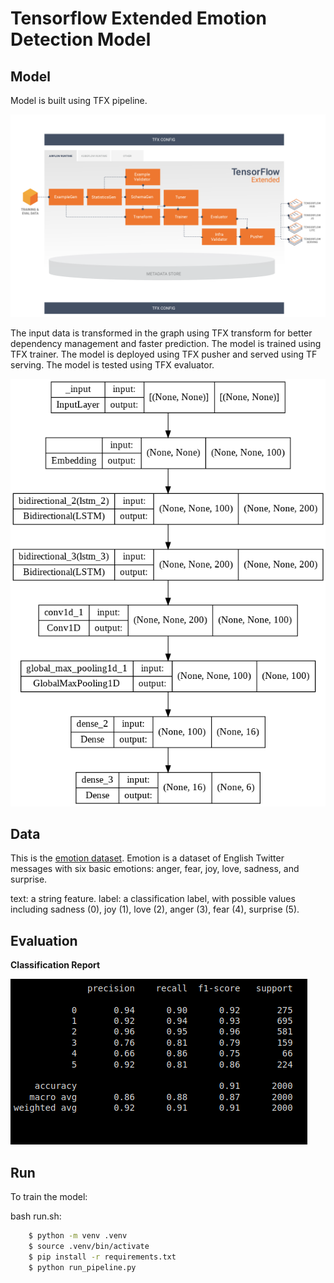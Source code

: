 # Tensorflow Extended Emotion Detection Model

## Model

Model is built using TFX pipeline.

<img src="assets/tfx.png">

The input data is transformed in the graph using TFX transform for better dependency management and faster prediction. The model is trained using TFX trainer. The model is deployed using TFX pusher and served using TF serving. The model is tested using TFX evaluator.  

<img src="assets/model_plot.png">

## Data
This is the <a href="https://huggingface.co/datasets/emotion">emotion dataset</a>. Emotion is a dataset of English Twitter messages with six basic emotions: anger, fear, joy, love, sadness, and surprise.

text: a string feature.
label: a classification label, with possible values including sadness (0), joy (1), love (2), anger (3), fear (4), surprise (5).

## Evaluation
**Classification Report**

<img src="assets/report.png">


## Run
To train the model:

bash run.sh:
```sh
    $ python -m venv .venv
    $ source .venv/bin/activate
    $ pip install -r requirements.txt
    $ python run_pipeline.py
```
